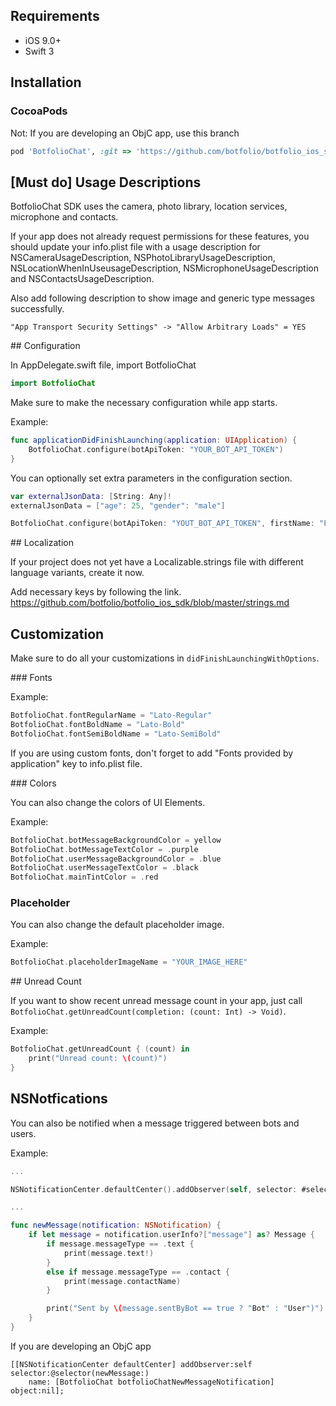 ## Requirements

- iOS 9.0+
- Swift 3

## Installation

### CocoaPods

Not: If you are developing an ObjC app, use this branch

```ruby
pod 'BotfolioChat', :git => 'https://github.com/botfolio/botfolio_ios_sdk.git', :branch => 'master'
```

## [Must do] Usage Descriptions 

BotfolioChat SDK uses the camera, photo library, location services, microphone and contacts.

If your app does not already request permissions for these features, you should update your info.plist file with a usage description for NSCameraUsageDescription, NSPhotoLibraryUsageDescription, NSLocationWhenInUseusageDescription, NSMicrophoneUsageDescription and NSContactsUsageDescription.

Also add following description to show image and generic type messages successfully.
```
"App Transport Security Settings" -> "Allow Arbitrary Loads" = YES 
```

## Configuration

In AppDelegate.swift file, import BotfolioChat 

```swift
import BotfolioChat
```

Make sure to make the necessary configuration while app starts. 

Example:
```swift
func applicationDidFinishLaunching(application: UIApplication) {
    BotfolioChat.configure(botApiToken: "YOUR_BOT_API_TOKEN")
}
```
You can optionally set extra parameters in the configuration section. 

```swift
var externalJsonData: [String: Any]!
externalJsonData = ["age": 25, "gender": "male"]

BotfolioChat.configure(botApiToken: "YOUT_BOT_API_TOKEN", firstName: "FIRSTNAME", lastName: "LASTNAME", externalJsonData: externalJsonData as [String: AnyObject], domain: "https://developers.botfol.io")
```
## Localization

If your project does not yet have a Localizable.strings file with different language variants, create it now.

Add necessary keys by following the link. 
https://github.com/botfolio/botfolio_ios_sdk/blob/master/strings.md

## Customization

Make sure to do all your customizations in ```didFinishLaunchingWithOptions```.

### Fonts

Example:
```swift
BotfolioChat.fontRegularName = "Lato-Regular"
BotfolioChat.fontBoldName = "Lato-Bold"
BotfolioChat.fontSemiBoldName = "Lato-SemiBold"
```
If you are using custom fonts, don't forget to add "Fonts provided by application" key to info.plist file.

### Colors

You can also change the colors of UI Elements.

Example:
```swift
BotfolioChat.botMessageBackgroundColor = yellow
BotfolioChat.botMessageTextColor = .purple
BotfolioChat.userMessageBackgroundColor = .blue
BotfolioChat.userMessageTextColor = .black
BotfolioChat.mainTintColor = .red
```

### Placeholder

You can also change the default placeholder image.

Example:
```swift
BotfolioChat.placeholderImageName = "YOUR_IMAGE_HERE"
```

## Unread Count

If you want to show recent unread message count in your app, just call ```BotfolioChat.getUnreadCount(completion: (count: Int) -> Void)```.

Example:
```swift
BotfolioChat.getUnreadCount { (count) in
    print("Unread count: \(count)")
}
```

## NSNotfications

You can also be notified when a message triggered between bots and users.

Example: 
```swift
...

NSNotificationCenter.defaultCenter().addObserver(self, selector: #selector(newMessage(notification:)), name: NSNotification.Name.Botfolio.NewMessage, object: nil)

...

func newMessage(notification: NSNotification) {
    if let message = notification.userInfo?["message"] as? Message {
        if message.messageType == .text {
            print(message.text!)
        }
        else if message.messageType == .contact {
            print(message.contactName)
        }

        print("Sent by \(message.sentByBot == true ? "Bot" : "User")")
    }
}

```

If you are developing an ObjC app

```objc
[[NSNotificationCenter defaultCenter] addObserver:self selector:@selector(newMessage:)
    name: [BotfolioChat botfolioChatNewMessageNotification] object:nil];
```
